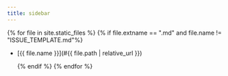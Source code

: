```yaml
---
title: sidebar
---
```

{% for file in site.static_files %}
    {% if file.extname == ".md" and file.name != "ISSUE_TEMPLATE.md"%}
*  [{{ file.name }}](#{{ file.path | relative_url }})
	
    {% endif %}
{% endfor %}
